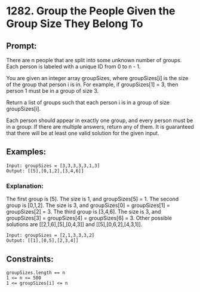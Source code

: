# 1282. Group the People Given the Group Size They Belong To

## Prompt:
There are n people that are split into some unknown number of groups. Each person is labeled with a unique ID from 0 to n - 1.

You are given an integer array groupSizes, where groupSizes[i] is the size of the group that person i is in. For example, if groupSizes[1] = 3, then person 1 must be in a group of size 3.

Return a list of groups such that each person i is in a group of size groupSizes[i].

Each person should appear in exactly one group, and every person must be in a group. If there are multiple answers, return any of them. It is guaranteed that there will be at least one valid solution for the given input.

## Examples:
```
Input: groupSizes = [3,3,3,3,3,1,3]
Output: [[5],[0,1,2],[3,4,6]]
```
### Explanation:
The first group is [5]. The size is 1, and groupSizes[5] = 1.
The second group is [0,1,2]. The size is 3, and groupSizes[0] = groupSizes[1] = groupSizes[2] = 3.
The third group is [3,4,6]. The size is 3, and groupSizes[3] = groupSizes[4] = groupSizes[6] = 3.
Other possible solutions are [[2,1,6],[5],[0,4,3]] and [[5],[0,6,2],[4,3,1]].

```
Input: groupSizes = [2,1,3,3,3,2]
Output: [[1],[0,5],[2,3,4]]
```

## Constraints:
```
groupSizes.length == n
1 <= n <= 500
1 <= groupSizes[i] <= n
```

